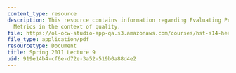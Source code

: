 ```yaml
---
content_type: resource
description: This resource contains information regarding Evaluating Process and Outcome
  Metrics in the context of quality.
file: https://ol-ocw-studio-app-qa.s3.amazonaws.com/courses/hst-s14-health-information-systems-to-improve-quality-of-care-in-resource-poor-settings-spring-2012/919e14b4cf6ed72e3a52519b0a88d4e2_MITHST_S14S12_lec14_1109.pdf
file_type: application/pdf
resourcetype: Document
title: Spring 2011 Lecture 9
uid: 919e14b4-cf6e-d72e-3a52-519b0a88d4e2
---
```

